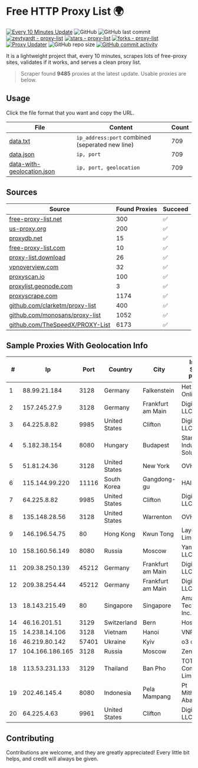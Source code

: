 
# Free HTTP Proxy List 🌍

[![Every 10 Minutes Update](https://github.com/mertguvencli/http-proxy-list/actions/workflows/main.yml/badge.svg?branch=main)](https://github.com/mertguvencli/http-proxy-list/actions/workflows/main.yml)
![GitHub](https://img.shields.io/github/license/mertguvencli/http-proxy-list)
![GitHub last commit](https://img.shields.io/github/last-commit/mertguvencli/http-proxy-list)
[![zevtyardt - proxy-list](https://img.shields.io/static/v1?label=zevtyardt&message=proxy-list&color=blue&logo=github)](https://github.com/zevtyardt/proxy-list "Go to GitHub repo")
[![stars - proxy-list](https://img.shields.io/github/stars/zevtyardt/proxy-list?style=social)](https://github.com/zevtyardt/proxy-list)
[![forks - proxy-list](https://img.shields.io/github/forks/zevtyardt/proxy-list?style=social)](https://github.com/zevtyardt/proxy-list)
[![Proxy Updater](https://github.com/zevtyardt/proxy-list/workflows/Proxy%20Updater/badge.svg)](https://github.com/zevtyardt/proxy-list/actions?query=workflow:"Proxy+Updater")
![GitHub repo size](https://img.shields.io/github/repo-size/zevtyardt/proxy-list)
[![GitHub commit activity](https://img.shields.io/github/commit-activity/m/zevtyardt/proxy-list?logo=commits)](https://github.com/zevtyardt/proxy-list/commits/main)

It is a lightweight project that, every 10 minutes, scrapes lots of free-proxy sites, validates if it works, and serves a clean proxy list.

> Scraper found **9485** proxies at the latest update. Usable proxies are below.

## Usage

Click the file format that you want and copy the URL.

|File|Content|Count|
|----|-------|-----|
|[data.txt](https://raw.githubusercontent.com/mertguvencli/http-proxy-list/main/proxy-list/data.txt)|`ip_address:port` combined (seperated new line)|709|
|[data.json](https://raw.githubusercontent.com/mertguvencli/http-proxy-list/main/proxy-list/data.json)|`ip, port`|709|
|[data-with-geolocation.json](https://raw.githubusercontent.com/mertguvencli/http-proxy-list/main/proxy-list/data-with-geolocation.json)|`ip, port, geolocation`|709|

## Sources

|Source|Found Proxies|Succeed|
|------|-------------|-------|
|[free-proxy-list.net](https://free-proxy-list.net)|300|✅|
|[us-proxy.org](https://www.us-proxy.org)|200|✅|
|[proxydb.net](http://proxydb.net)|15|✅|
|[free-proxy-list.com](https://free-proxy-list.com/?page=&port=&type%5B%5D=http&type%5B%5D=https&up_time=0&search=Search)|10|✅|
|[proxy-list.download](https://www.proxy-list.download/HTTP)|26|✅|
|[vpnoverview.com](https://vpnoverview.com/privacy/anonymous-browsing/free-proxy-servers)|32|✅|
|[proxyscan.io](https://www.proxyscan.io)|100|✅|
|[proxylist.geonode.com](https://proxylist.geonode.com/api/proxy-list?limit=300&page=1&sort_by=lastChecked&sort_type=desc&protocols=http,https)|3|✅|
|[proxyscrape.com](https://api.proxyscrape.com/v2/?request=displayproxies&protocol=http&timeout=10000&country=all&ssl=all&anonymity=all)|1174|✅|
|[github.com/clarketm/proxy-list](https://raw.githubusercontent.com/clarketm/proxy-list/master/proxy-list-raw.txt)|400|✅|
|[github.com/monosans/proxy-list](https://raw.githubusercontent.com/monosans/proxy-list/main/proxies/http.txt)|1052|✅|
|[github.com/TheSpeedX/PROXY-List](https://raw.githubusercontent.com/TheSpeedX/PROXY-List/master/http.txt)|6173|✅|


## Sample Proxies With Geolocation Info

|#|Ip|Port|Country|City|Internet Service Provider|
|-|--|----|-------|----|-------------------------|
|1|88.99.21.184|3128|Germany|Falkenstein|Hetzner Online GmbH|
|2|157.245.27.9|3128|Germany|Frankfurt am Main|DigitalOcean, LLC|
|3|64.225.8.82|9985|United States|Clifton|DigitalOcean, LLC|
|4|5.182.38.154|8080|Hungary|Budapest|Stark Industries Solutions LTD|
|5|51.81.24.36|3128|United States|New York|OVH US LLC|
|6|115.144.99.220|11116|South Korea|Gangdong-gu|HAIonNet|
|7|64.225.8.82|9985|United States|Clifton|DigitalOcean, LLC|
|8|135.148.28.56|3128|United States|Warrenton|OVH US LLC|
|9|146.196.54.75|80|Hong Kong|Kwun Tong|Layerstack Limited|
|10|158.160.56.149|8080|Russia|Moscow|Yandex.Cloud LLC|
|11|209.38.250.139|45212|Germany|Frankfurt am Main|DigitalOcean, LLC|
|12|209.38.254.44|45212|Germany|Frankfurt am Main|DigitalOcean, LLC|
|13|18.143.215.49|80|Singapore|Singapore|Amazon Technologies Inc.|
|14|46.16.201.51|3129|Switzerland|Bern|Hosteur SA|
|15|14.238.14.106|3128|Vietnam|Hanoi|VNPT|
|16|46.219.80.142|57401|Ukraine|Kyiv|o3 core|
|17|104.166.186.165|3128|Russia|Moscow|Zenlayer Inc|
|18|113.53.231.133|3129|Thailand|Ban Pho|TOT Public Company Limited|
|19|202.46.145.4|8080|Indonesia|Pela Mampang|Pt Mithaharum Abadi|
|20|64.225.4.63|9961|United States|Clifton|DigitalOcean, LLC|



## Contributing

Contributions are welcome, and they are greatly appreciated! Every
little bit helps, and credit will always be given.

